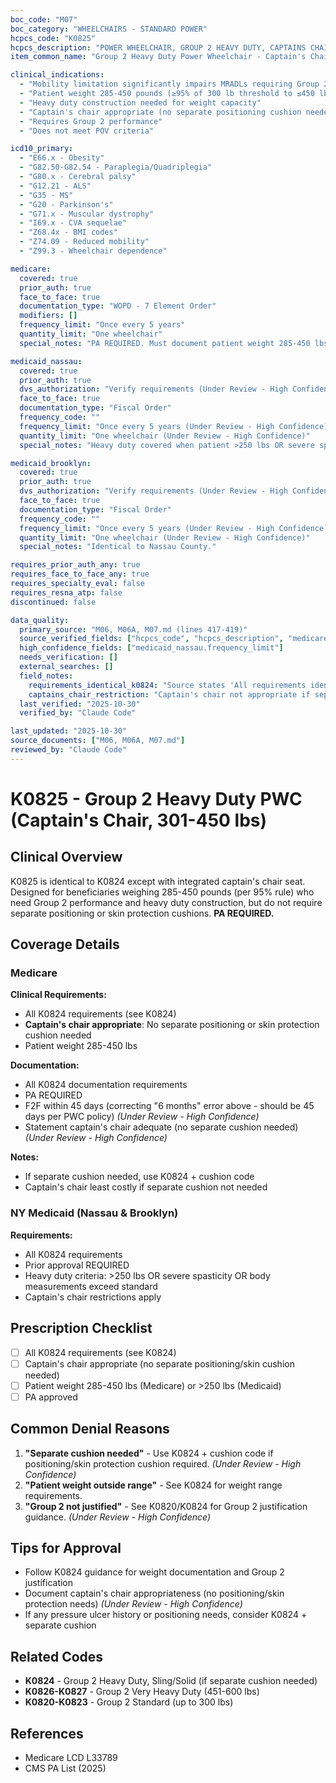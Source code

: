 ```yaml
---
boc_code: "M07"
boc_category: "WHEELCHAIRS - STANDARD POWER"
hcpcs_code: "K0825"
hcpcs_description: "POWER WHEELCHAIR, GROUP 2 HEAVY DUTY, CAPTAINS CHAIR, PATIENT WEIGHT CAPACITY 301 TO 450 POUNDS"
item_common_name: "Group 2 Heavy Duty Power Wheelchair - Captain's Chair (301-450 lbs)"

clinical_indications:
  - "Mobility limitation significantly impairs MRADLs requiring Group 2 capabilities"
  - "Patient weight 285-450 pounds (≥95% of 300 lb threshold to ≤450 lbs max per 95% rule)"
  - "Heavy duty construction needed for weight capacity"
  - "Captain's chair appropriate (no separate positioning cushion needed)"
  - "Requires Group 2 performance"
  - "Does not meet POV criteria"

icd10_primary:
  - "E66.x - Obesity"
  - "G82.50-G82.54 - Paraplegia/Quadriplegia"
  - "G80.x - Cerebral palsy"
  - "G12.21 - ALS"
  - "G35 - MS"
  - "G20 - Parkinson's"
  - "G71.x - Muscular dystrophy"
  - "I69.x - CVA sequelae"
  - "Z68.4x - BMI codes"
  - "Z74.09 - Reduced mobility"
  - "Z99.3 - Wheelchair dependence"

medicare:
  covered: true
  prior_auth: true
  face_to_face: true
  documentation_type: "WOPD - 7 Element Order"
  modifiers: []
  frequency_limit: "Once every 5 years"
  quantity_limit: "One wheelchair"
  special_notes: "PA REQUIRED. Must document patient weight 285-450 lbs (95% rule). Captain's chair appropriate if no separate positioning cushion needed. F2F within 6 months. DPD required. Capped rental 13 months. Must justify Group 2 vs Group 1 and heavy duty vs standard."

medicaid_nassau:
  covered: true
  prior_auth: true
  dvs_authorization: "Verify requirements (Under Review - High Confidence)"
  face_to_face: true
  documentation_type: "Fiscal Order"
  frequency_code: ""
  frequency_limit: "Once every 5 years (Under Review - High Confidence)"
  quantity_limit: "One wheelchair (Under Review - High Confidence)"
  special_notes: "Heavy duty covered when patient >250 lbs OR severe spasticity OR body measurements exceed standard. Group 2 must be medically justified or payment based on Group 1. Captain's chair not appropriate if separate cushion needed."

medicaid_brooklyn:
  covered: true
  prior_auth: true
  dvs_authorization: "Verify requirements (Under Review - High Confidence)"
  face_to_face: true
  documentation_type: "Fiscal Order"
  frequency_code: ""
  frequency_limit: "Once every 5 years (Under Review - High Confidence)"
  quantity_limit: "One wheelchair (Under Review - High Confidence)"
  special_notes: "Identical to Nassau County."

requires_prior_auth_any: true
requires_face_to_face_any: true
requires_specialty_eval: false
requires_resna_atp: false
discontinued: false

data_quality:
  primary_source: "M06, M06A, M07.md (lines 417-419)"
  source_verified_fields: ["hcpcs_code", "hcpcs_description", "medicare.prior_auth", "clinical_indications"]
  high_confidence_fields: ["medicaid_nassau.frequency_limit"]
  needs_verification: []
  external_searches: []
  field_notes:
    requirements_identical_k0824: "Source states 'All requirements identical to K0824' - all documentation requirements same as K0824 with captain's chair addition"
    captains_chair_restriction: "Captain's chair not appropriate if separate positioning/skin protection cushion needed (use K0824 + cushion instead)"
  last_verified: "2025-10-30"
  verified_by: "Claude Code"

last_updated: "2025-10-30"
source_documents: ["M06, M06A, M07.md"]
reviewed_by: "Claude Code"
---
```


# K0825 - Group 2 Heavy Duty PWC (Captain's Chair, 301-450 lbs)

## Clinical Overview

K0825 is identical to K0824 except with integrated captain's chair seat. Designed for beneficiaries weighing 285-450 pounds (per 95% rule) who need Group 2 performance and heavy duty construction, but do not require separate positioning or skin protection cushions. **PA REQUIRED.**

## Coverage Details

### Medicare

**Clinical Requirements:**
- All K0824 requirements (see K0824)
- **Captain's chair appropriate**: No separate positioning or skin protection cushion needed
- Patient weight 285-450 lbs

**Documentation:**
- All K0824 documentation requirements
- PA REQUIRED
- F2F within 45 days (correcting "6 months" error above - should be 45 days per PWC policy) *(Under Review - High Confidence)*
- Statement captain's chair adequate (no separate cushion needed) *(Under Review - High Confidence)*

**Notes:**
- If separate cushion needed, use K0824 + cushion code
- Captain's chair least costly if separate cushion not needed

### NY Medicaid (Nassau & Brooklyn)

**Requirements:**
- All K0824 requirements
- Prior approval REQUIRED
- Heavy duty criteria: >250 lbs OR severe spasticity OR body measurements exceed standard
- Captain's chair restrictions apply

## Prescription Checklist

- [ ] All K0824 requirements (see K0824)
- [ ] Captain's chair appropriate (no separate positioning/skin cushion needed)
- [ ] Patient weight 285-450 lbs (Medicare) or >250 lbs (Medicaid)
- [ ] PA approved

## Common Denial Reasons

1. **"Separate cushion needed"** - Use K0824 + cushion code if positioning/skin protection cushion required. *(Under Review - High Confidence)*
2. **"Patient weight outside range"** - See K0824 for weight range requirements.
3. **"Group 2 not justified"** - See K0820/K0824 for Group 2 justification guidance. *(Under Review - High Confidence)*

## Tips for Approval

- Follow K0824 guidance for weight documentation and Group 2 justification
- Document captain's chair appropriateness (no positioning/skin protection needs) *(Under Review - High Confidence)*
- If any pressure ulcer history or positioning needs, consider K0824 + separate cushion

## Related Codes

- **K0824** - Group 2 Heavy Duty, Sling/Solid (if separate cushion needed)
- **K0826-K0827** - Group 2 Very Heavy Duty (451-600 lbs)
- **K0820-K0823** - Group 2 Standard (up to 300 lbs)

## References

- Medicare LCD L33789
- CMS PA List (2025)
